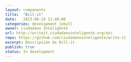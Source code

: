 ```yaml
---
layout: components
title:  "Bill-it"
date:   2013-08-19 11:40:00
categories: development jekyll
owner: ciudadano Inteligente
url: http://writeit.ciudadanointeligente.org/en/
repo: https://github.com/ciudadanointeligente/write-it
excerpt: Descripción de Bill-it.
publish: true
status: In development
---
```


